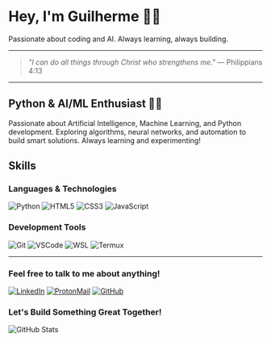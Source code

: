 # Hey, I'm Guilherme 👨‍💻
Passionate about coding and AI. Always learning, always building.

---
> *"I can do all things through Christ who strengthens me."*
> — Philippians 4:13
---

<div>

## **Python & AI/ML Enthusiast** 🤖🐍

<div>

Passionate about Artificial Intelligence, Machine Learning, and Python development. Exploring algorithms, neural networks, and automation to build smart solutions. Always learning and experimenting!

## Skills

### **Languages & Technologies**  

![Python](https://img.shields.io/badge/-Python-3776AB?style=flat&logo=python&logoColor=white)
![HTML5](https://img.shields.io/badge/-HTML5-E34F26?style=flat&logo=html5&logoColor=white)
![CSS3](https://img.shields.io/badge/-CSS3-1572B6?style=flat&logo=css3&logoColor=white)
![JavaScript](https://img.shields.io/badge/-JavaScript-F7DF1E?style=flat&logo=javascript&logoColor=black)

### **Development Tools**  

![Git](https://img.shields.io/badge/-Git-F1502F?style=flat&logo=git&logoColor=white)
![VSCode](https://img.shields.io/badge/-VS%20Code-0078D4?style=flat&logo=visualstudiocode&logoColor=white)
![WSL](https://img.shields.io/badge/-WSL-0CC53E?style=flat&logo=linux&logoColor=white)
![Termux](https://img.shields.io/badge/-Termux-000000?style=flat&logo=termux&logoColor=white)


<div>

---

### **Feel free to talk to me about anything!**

[![LinkedIn](https://img.shields.io/badge/-LinkedIn-0A66C2?style=flat&logo=linkedin&logoColor=white)](https://www.linkedin.com/in/guilherme-miranda-de-morais/)
[![ProtonMail](https://img.shields.io/badge/-ProtonMail-8B89CC?style=flat&logo=protonmail&logoColor=white)](mailto:gmm.works@proton.me)
[![GitHub](https://img.shields.io/badge/-GitHub-181717?style=flat&logo=github&logoColor=white)](https://github.com/gmm-code)

</div>

### Let's Build Something Great Together!

<div>

![GitHub Stats](https://github-readme-stats.vercel.app/api?username=gmm-code&show_icons=true&theme=radical)

</div>
